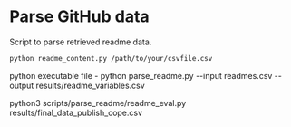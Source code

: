 # Parse GitHub data

Script to parse retrieved readme data.



```bash
python readme_content.py /path/to/your/csvfile.csv
```

python executable file - python parse_readme.py --input readmes.csv --output results/readme_variables.csv

python3 scripts/parse_readme/readme_eval.py results/final_data_publish_cope.csv